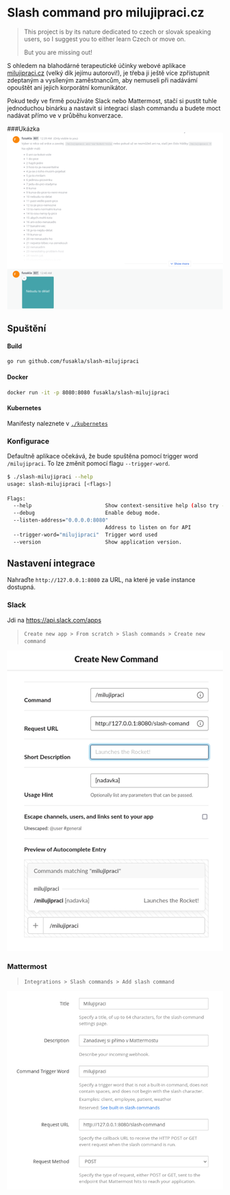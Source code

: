 # Slash command pro milujipraci.cz

> This project is by its nature dedicated to czech or
> slovak speaking users, so I suggest you to either learn Czech or move on.
>
> But you are missing out!

S ohledem na blahodárné terapeutické účinky webové aplikace [milujipraci.cz](http://milujipraci.cz/) (velký dík jejímu
autorovi!), je třeba ji ještě více zpřístupnit zdeptaným a vysíleným zaměstnancům, aby nemuseli při nadávámí opouštět
ani jejich korporátní komunikátor.

Pokud tedy ve firmě používáte Slack nebo Mattermost, stačí si pustit tuhle jednoduchou binárku a nastavit si integraci
slash commandu a budete moct nadávat přímo ve v průběhu konverzace.

###Ukázka
![example](./docs/assets/example.png)

## Spuštění

#### Build

```bash
go run github.com/fusakla/slash-milujipraci
```

#### Docker

```bash
docker run -it -p 8080:8080 fusakla/slash-milujipraci 
```

#### Kubernetes

Manifesty naleznete v [`./kubernetes`](./kubernetes)

### Konfigurace

Defaultně aplikace očekává, že bude spuštěna pomocí trigger word `/milujipraci`. To lze změnit pomocí
flagu `--trigger-word`.

```bash
$ ./slash-milujipraci --help
usage: slash-milujipraci [<flags>]

Flags:
  --help                        Show context-sensitive help (also try --help-long and --help-man).
  --debug                       Enable debug mode.
  --listen-address="0.0.0.0:8080"  
                                Address to listen on for API
  --trigger-word="milujipraci"  Trigger word used
  --version                     Show application version.
```

## Nastavení integrace

Nahraďte `http://127.0.0.1:8080` za URL, na které je vaše instance dostupná.

### Slack

Jdi na https://api.slack.com/apps

> `Create new app > From scratch > Slash commands > Create new command`

![slack setup](./docs/assets/slack-setup.png)

### Mattermost

> `Integrations > Slash commands > Add slash command`

![mattermost setup](./docs/assets/mattermost-setup.png)

